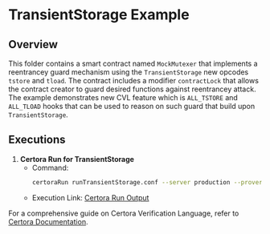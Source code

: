 # TransientStorage Example

## Overview
This folder contains a smart contract named `MockMutexer` that implements a reentrancey guard  mechanism using the `TransientStorage` new opcodes `tstore` and `tload`. The contract includes a modifier `contractLock` that allows the contract creator to guard desired functions against reentrancey attack. The example demonstrates new CVL feature which is `ALL_TSTORE` and `ALL_TLOAD` hooks that can be used to reason on such guard that build upon `TransientStorage`.

## Executions

1. **Certora Run for TransientStorage**
    - Command:
        ```bash
        certoraRun runTransientStorage.conf --server production --prover_version master
        ```
    - Execution Link: [Certora Run Output](https://prover.certora.com/output/1512/0362daef729843af98ea61bbb035093e?anonymousKey=0857e953173dc7f9bc1137ee4520cb16903fb71f)


For a comprehensive guide on Certora Verification Language, refer to [Certora Documentation](https://docs.certora.com).